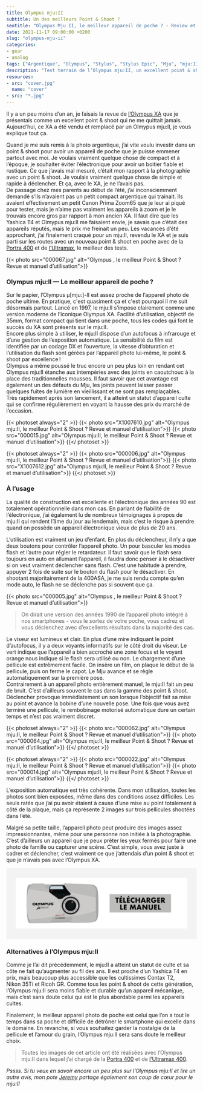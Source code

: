 ```yaml
---
title: Olympus mju:II
subtitle: Un des meilleurs Point & Shoot ?
seotitle: "Olympus Mju II, le meilleur appareil de poche ? - Review et manuel d’utilisation"
date: 2021-11-17 09:00:00 +0200
slug: "olympus-mju-ii"
categories:
- gear
- analog
tags: ["Argentique", "Olympus", "Stylus", "Stylus Epic", "Mju", "mju:II", "Olympus Stylus Epic", "Olympus mju:II", "Point & Shoot", "Appareil de poche"]
description: "Test terrain de l’Olympus mju:II, un excellent point & shoot argentique. Revue complète et manuel d’utilisation à télécharger."
resources:
- src: "cover.jpg"
  name: "cover"
- src: "*.jpg"
---
```


Il y a un peu moins d’un an, je faisais la revue de [l’Olympus XA](https://gregorymignard.com/olympus-xa/) que je présentais comme un excellent point & shoot qui ne me quittait jamais. Aujourd’hui, ce XA a été vendu et remplacé par un Olmypus mju:II, je vous explique tout ça.

Quand je me suis remis à la photo argentique, j’ai vite voulu investir dans un point & shoot pour avoir un appareil de poche que je puisse emmener partout avec moi. Je voulais vraiment quelque chose de compact et à l’époque, je souhaiter éviter l’électronique pour avoir un boitier fiable et rustique. Ce que j’avais mal mesuré, c’était mon rapport à la photographie avec un point & shoot. Je voulais vraiment quelque chose de simple et rapide à déclencher. Et ça, avec le XA, je ne l’avais pas.  
De passage chez mes parents au début de l’été, j’ai inconsciemment demandé s’ils n’avaient pas un petit compact argentique qui trainait. Ils avaient effectivement un petit Canon Prima Zoom65 que je leur ai piqué pour tester, mais je n’aime pas vraiment les appareils à zoom et je le trouvais encore gros par rapport à mon ancien XA. Il faut dire que les Yashica T4 et Olmypus mju:II me faisaient envie, je savais que c’était des appareils réputés, mais le prix me freinait un peu. Les vacances d’été approchant, j’ai finalement craqué pour un mju:II, revendu le XA et je suis parti sur les routes avec un nouveau point & shoot en poche avec de la [Portra 400](https://www.digit-photo.com/KODAK-Portra-400-135-36-Poses-X5-rKFILM386.html?dpa_id=23) et de [l’Ultramax](https://www.digit-photo.com/KODAK-Ultramax-400-135-36-Poses-X3-rKODAK41024389.html?dpa_id=23), le meilleur des tests.

{{< photo src="000067.jpg" alt="Olympus , le meilleur Point & Shoot ? Revue et manuel d’utilisation">}}

### Olympus mju:II — Le meilleur appareil de poche ?

Sur le papier, l’Olympus μ[mju:]-II est assez proche de l’appareil photo de poche ultime. En pratique, c'est quasiment ça et c'est pourquoi il me suit désormais partout. Lancé en 1997, le mju:II s’impose clairement comme une version moderne de l’iconique Olympus XA. Facilité d’utilisation, objectif de 35mm, format compact qui tient dans une poche, tous les codes qui font le succès du XA sont présents sur le mju:II.  
Encore plus simple à utiliser, le mju:II dispose d’un autofocus à infrarouge et d’une gestion de l’exposition automatique. La sensibilité du film est identifiée par un codage DX et l’ouverture, la vitesse d’obturation et l’utilisation du flash sont gérées par l’appareil photo lui-même, le point & shoot par excellence !  
Olympus a même poussé le truc encore un peu plus loin en rendant cet Olympus mju:II étanche aux intempéries avec des joints en caoutchouc à la place des traditionnelles mousses. Il faut savoir que cet avantage est également un des défauts du Mju, les joints peuvent laisser passer quelques fuites de lumière en vieillissant et ne sont pas remplaçables.  
Très rapidement après son lancement, il a atteint un statut d’appareil culte qui se confirme régulièrement en voyant la hausse des prix du marché de l’occasion.

{{< photoset always="2" >}}
{{< photo src="X1007610.jpg" alt="Olympus mju:II, le meilleur Point & Shoot ? Revue et manuel d’utilisation">}}
{{< photo src="000015.jpg" alt="Olympus mju:II, le meilleur Point & Shoot ? Revue et manuel d’utilisation">}}
{{</ photoset >}}

{{< photoset always="2" >}}
{{< photo src="000006.jpg" alt="Olympus mju:II, le meilleur Point & Shoot ? Revue et manuel d’utilisation">}}
{{< photo src="X1007612.jpg" alt="Olympus mju:II, le meilleur Point & Shoot ? Revue et manuel d’utilisation">}}
{{</ photoset >}}

### À l’usage

La qualité de construction est excellente et l’électronique des années 90 est totalement opérationnelle dans mon cas. En parlant de fiabilité de l’électronique, j’ai également lu de nombreux témoignages à propos de mju:II qui rendent l’âme du jour au lendemain, mais c’est le risque à prendre quand on possède un appareil électronique vieux de plus de 20 ans.

L’utilisation est vraiment un jeu d’enfant. En plus du déclencheur, il n’y a que deux boutons pour contrôler l’appareil photo. Un pour basculer les modes flash et l’autre pour régler le retardateur. Il faut savoir que le flash sera toujours en auto en allumant l’appareil, il faudra donc penser à le désactiver si on veut vraiment déclencher sans flash. C’est une habitude à prendre, appuyer 2 fois de suite sur le bouton du flash pour le désactiver. En shootant majoritairement de la 400ASA, je me suis rendu compte qu’en mode auto, le flash ne se déclenche pas si souvent que ça.

{{< photo src="000005.jpg" alt="Olympus , le meilleur Point & Shoot ? Revue et manuel d’utilisation">}}

> On dirait une version des années 1990 de l’appareil photo intégré à nos smartphones - vous le sortez de votre poche, vous cadrez et vous déclenchez avec d’excellents résultats dans la majorité des cas.

Le viseur est lumineux et clair. En plus d’une mire indiquant le point d’autofocus, il y a deux voyants informatifs sur le côté droit du viseur. Le vert indique que l’appareil a bien accroché une zone focus et le voyant orange nous indique si le flash sera utilisé ou non. Le chargement d’une pellicule est extrêmement facile. On insère un film, on plaque le début de la pellicule, puis on ferme le capot. Le Mju avance et se règle automatiquement sur la première pose.  
Contrairement à un appareil photo entièrement manuel, le mju:II fait un peu de bruit. C’est d’ailleurs souvent le cas dans la gamme des point & shoot. Déclencher provoque immédiatement un son lorsque l’objectif fait sa mise au point et avance la bobine d’une nouvelle pose. Une fois que vous avez terminé une pellicule, le rembobinage motorisé automatique dure un certain temps et n’est pas vraiment discret.

{{< photoset always="2" >}}
{{< photo src="000062.jpg" alt="Olympus mju:II, le meilleur Point & Shoot ? Revue et manuel d’utilisation">}}
{{< photo src="000064.jpg" alt="Olympus mju:II, le meilleur Point & Shoot ? Revue et manuel d’utilisation">}}
{{</ photoset >}}

{{< photoset always="2" >}}
{{< photo src="000022.jpg" alt="Olympus mju:II, le meilleur Point & Shoot ? Revue et manuel d’utilisation">}}
{{< photo src="000014.jpg" alt="Olympus mju:II, le meilleur Point & Shoot ? Revue et manuel d’utilisation">}}
{{</ photoset >}}

L’exposition automatique est très cohérente. Dans mon utilisation, toutes les photos sont bien exposées, même dans des conditions assez difficiles. Les seuls ratés que j’ai pu avoir étaient à cause d’une mise au point totalement à côté de la plaque, mais ça représente 2 images sur trois pellicules shootées dans l’été.

Malgré sa petite taille, l’appareil photo peut produire des images assez impressionnantes, même pour une personne non initiée à la photographie. C’est d’ailleurs un appareil que je peux prêter les yeux fermés pour faire une photo de famille ou capturer une scène. C’est simple, vous avez juste à cadrer et déclencher, c’est vraiment ce que j’attendais d’un point & shoot et que je n’avais pas avec l’Olympus XA.

<div style="max-width: 57rem!important; background-color: #F3F3F3;border:1px solid #F3F3F3;padding:24px;text-align:center;"><a href="https://www.dropbox.com/s/d0v88iz4alg8j4n/Olympus-Mju-II_NoticeFR.pdf?dl=0" target="_blank" style="border-bottom: none;"><img src="noticemjuii.png" ></a></div>


### Alternatives à l’Olympus mju:II

Comme je l’ai dit précédemment, le mju:II a atteint un statut de culte et sa côte ne fait qu’augmenter au fil des ans. Il est proche d’un Yashica T4 en prix, mais beaucoup plus accessible que les cultissimes Contax T2, Nikon 35Ti et Ricoh GR. Comme tous les point & shoot de cette génération, l’Olympus mju:II sera moins fiable et durable qu’un appareil mécanique, mais c’est sans doute celui qui est le plus abordable parmi les appareils cultes.  

Finalement, le meilleur appareil photo de poche est celui que l’on a tout le temps dans sa poche et difficile de détrôner le smartphone qui excelle dans le domaine. En revanche, si vous souhaitez garder la nostalgie de la pellicule et l’amour du grain, l’Olympus mju:II sera sans doute le meilleur choix.

> Toutes les images de cet article ont été réalisées avec l’Olympus mju:II dans lequel j’ai chargé de la [Portra 400](https://www.digit-photo.com/KODAK-Portra-400-135-36-Poses-X5-rKFILM386.html?dpa_id=23) et de [l’Ultramax 400](https://www.digit-photo.com/KODAK-Ultramax-400-135-36-Poses-X3-rKODAK41024389.html?dpa_id=23).

*Pssss. Si tu veux en savoir encore un peu plus sur l’Olympus mju:II et lire un autre avis, mon pote [Jeremy](https://jeremyjanin.com/un-ete-avec-olympus-mju-ii/) partage également son coup de cœur pour le mju:II*
